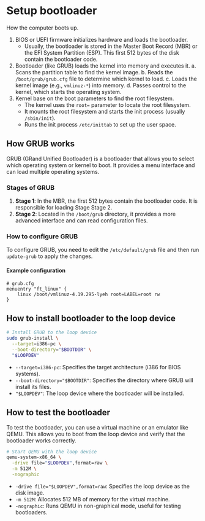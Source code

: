 # Setup bootloader

How the computer boots up.

1. BIOS or UEFI firmware initializes hardware and loads the bootloader.
    - Usually, the bootloader is stored in the Master Boot Record (MBR) or the EFI System Partition (ESP). This first 512 bytes of the disk contain the bootloader code.
2. Bootloader (like GRUB) loads the kernel into memory and executes it.
    a. Scans the partition table to find the kernel image.
    b. Reads the `/boot/grub/grub.cfg` file to determine which kernel to load.
    c. Loads the kernel image (e.g., `vmlinuz-*`) into memory.
    d. Passes control to the kernel, which starts the operating system.
3. Kernel base on the boot parameters to find the root filesystem.
    - The kernel uses the `root=` parameter to locate the root filesystem.
    - It mounts the root filesystem and starts the init process (usually `/sbin/init`).
    - Runs the init process `/etc/inittab` to set up the user space.

## How GRUB works

GRUB (GRand Unified Bootloader) is a bootloader that allows you to select which operating system or kernel to boot. It provides a menu interface and can load multiple operating systems.

### Stages of GRUB

1. **Stage 1**: In the MBR, the first 512 bytes contain the bootloader code. It is responsible for loading Stage Stage 2.
2. **Stage 2**: Located in the `/boot/grub` directory, it provides a more advanced interface and can read configuration files.

### How to configure GRUB

To configure GRUB, you need to edit the `/etc/default/grub` file and then run `update-grub` to apply the changes.

#### Example configuration

```config
# grub.cfg
menuentry "ft_linux" {
    linux /boot/vmlinuz-4.19.295-lyeh root=LABEL=root rw
}
```


## How to install bootloader to the loop device

```sh
# Install GRUB to the loop device
sudo grub-install \
  --target=i386-pc \
  --boot-directory="$BOOTDIR" \
  "$LOOPDEV"
```

- `--target=i386-pc`: Specifies the target architecture (i386 for BIOS systems).
- `--boot-directory="$BOOTDIR"`: Specifies the directory where GRUB will install its files.
- `"$LOOPDEV"`: The loop device where the bootloader will be installed.

## How to test the bootloader

To test the bootloader, you can use a virtual machine or an emulator like QEMU. This allows you to boot from the loop device and verify that the bootloader works correctly.

```sh
# Start QEMU with the loop device
qemu-system-x86_64 \
  -drive file="$LOOPDEV",format=raw \
  -m 512M \
  -nographic
```

- `-drive file="$LOOPDEV",format=raw`: Specifies the loop device as the disk image.
- `-m 512M`: Allocates 512 MB of memory for the virtual machine.
- `-nographic`: Runs QEMU in non-graphical mode, useful for testing bootloaders.

